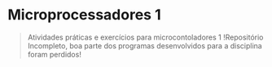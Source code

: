   # Microprocessadores 1
  > Atividades práticas e exercícios para microcontoladores 1
  > !Repositório Incompleto, boa parte dos programas desenvolvidos para a disciplina foram perdidos!

